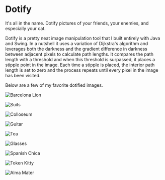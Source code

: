Dotify
======

It's all in the name. Dotify pictures of your friends, your enemies, and especially your cat.

Dotify is a pretty neat image manipulation tool that I built entirely with Java and Swing.
In a nutshell it uses a variation of Dijkstra's algorithm and leverages both the darkness and the
gradient difference in darkness between adjacent pixels to calculate path lengths. It compares the path 
length with a threshold and when this threshold is surpassed, it places a stipple point in the image.  Each 
time a stipple is placed, the interior path length is set to zero and the process repeats until every pixel
in the image has been visited.

Below are a few of my favorite dotified images.

![Barcelona Lion](https://github.com/mlp5ab/Dotify/examples/barcalion.jpg)

![Suits](https://github.com/mlp5ab/Dotify/examples/class.png)

![Colloseum](https://github.com/mlp5ab/Dotify/examples/colo.png)

![Guitar](https://github.com/mlp5ab/Dotify/examples/guitar.tiff)

![Tea](https://github.com/mlp5ab/Dotify/examples/jason.tiff)

![Glasses](https://github.com/mlp5ab/Dotify/examples/lucas_looney.png)

![Spanish Chica](https://github.com/mlp5ab/Dotify/examples/maria.tiff)

![Token Kitty](https://github.com/mlp5ab/Dotify/examples/mj.tiff)

![Alma Mater](https://github.com/mlp5ab/Dotify/examples/rotunda.jpg)
